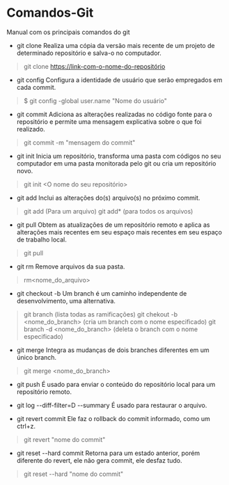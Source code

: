 # Comandos-Git
 Manual com os principais comandos do git

* git clone 
Realiza uma cópia da versão mais recente de um projeto de determinado repositório e salva-o no computador.

> git clone <https://link-com-o-nome-do-repositório>

* git config
Configura a identidade de usuário que serão empregados em cada commit.

> $ git config -global user.name "Nome do usuário"

* git commit
Adiciona as alterações realizadas no código fonte para o repositório e permite uma mensagem explicativa sobre o que foi realizado.

> git commit -m "mensagem do commit"

* git init
Inicia um repositório, transforma uma pasta com códigos no seu computador em uma pasta monitorada pelo git ou cria um repositório novo.

> git init <O nome do seu repositório>

* git add
Inclui as alterações do(s) arquivo(s) no próximo commit.

> git add<arquivo> (Para um arquivo)
> git add* (para todos os arquivos)

* git pull 
Obtem as atualizações de um repositório remoto e aplica as alterações mais recentes em seu espaço mais recentes em seu espaço de trabalho local.

> git pull <repositorio-remoto>

* git rm
Remove arquivos da sua pasta.

> rm<nome_do_arquivo>

* git checkout -b
Um branch é um caminho independente de desenvolvimento, uma alternativa.

> git branch (lista todas as ramificações)
> git chekout -b <nome_do_branch> (cria um branch com o nome especificado)
> git branch -d <nome_do_branch> (deleta o branch com o nome especificado)

* git merge
Integra as mudanças de dois branches diferentes em um único branch.

> git merge <nome_do_branch>

* git push
É usado para enviar o conteúdo do repositório local para um repositório remoto.

* git log --diff-filter=D --summary
É usado para restaurar o arquivo.

* git revert commit
Ele faz o rollback do commit informado, como um ctrl+z.

> git revert "nome do commit"

* git reset --hard commit
Retorna para um estado anterior, porém diferente do revert, ele não gera commit, ele desfaz tudo.

> git reset --hard "nome do commit"
